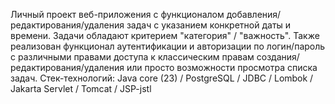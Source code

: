 Личный проект веб-приложения с функционалом добавления/редактирования/удаления задач с указанием конкретной даты и времени. Задачи обладают критерием "категория" / "важность". Также реализован функционал аутентификации и авторизации по логин/пароль с различными правами доступа к классическим правам создания/редактирования/удаления или просто возможности просмотра списка задач.
Стек-технологий: Java core (23) / PostgreSQL / JDBC / Lombok / Jakarta Servlet / Tomcat / JSP-jstl
